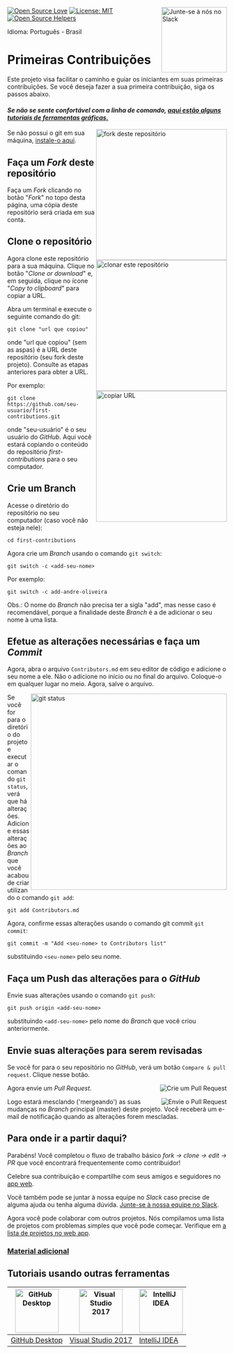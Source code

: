 [![Open Source Love](https://badges.frapsoft.com/os/v1/open-source.svg?v=103)](https://github.com/ellerbrock/open-source-badges/)
[<img align="right" width="150" src="https://firstcontributions.github.io/assets/Readme/join-slack-team.png" alt="Junte-se à nós no Slack">](https://join.slack.com/t/firstcontributors/shared_invite/zt-1hg51qkgm-Xc7HxhsiPYNN3ofX2_I8FA)
[![License: MIT](https://img.shields.io/badge/License-MIT-green.svg)](https://opensource.org/licenses/MIT)
[![Open Source Helpers](https://www.codetriage.com/roshanjossey/first-contributions/badges/users.svg)](https://www.codetriage.com/roshanjossey/first-contributions)

Idioma: Português - Brasil

# Primeiras Contribuições

Este projeto visa facilitar o caminho e guiar os iniciantes em suas primeiras contribuições. Se você deseja fazer a sua primeira contribuição, siga os passos abaixo.

#### _Se não se sente confortável com a linha de comando, [aqui estão alguns tutoriais de ferramentas gráficas.](#Tutoriais-usando-outras-ferramentas)_

<img align="right" width="300" src="https://firstcontributions.github.io/assets/Readme/fork.png" alt="fork deste repositório" />

Se não possui o git em sua máquina, [instale-o aqui](https://help.github.com/articles/set-up-git/).

## Faça um _Fork_ deste repositório

Faça um _Fork_ clicando no botão "_Fork_" no topo desta página, uma cópia deste repositório será criada em sua conta.

## Clone o repositório

<img align="right" width="300" src="https://firstcontributions.github.io/assets/Readme/clone.png" alt="clonar este repositório" />

Agora clone este repositório para a sua máquina. Clique no botão "_Clone or download_" e, em seguida, clique no ícone "_Copy to clipboard_" para copiar a URL.

Abra um terminal e execute o seguinte comando do git:

```
git clone "url que copiou"
```

onde "url que copiou" (sem as aspas) é a URL deste repositório (seu fork deste projeto). Consulte as etapas anteriores para obter a URL.

<img align="right" width="300" src="https://firstcontributions.github.io/assets/Readme/copy-to-clipboard.png" alt="copiar URL" />

Por exemplo:

```
git clone https://github.com/seu-usuario/first-contributions.git
```

onde "seu-usuário" é o seu usuário do _GitHub_. Aqui você estará copiando o conteúdo do repositório _first-contributions_ para o seu computador.

## Crie um Branch

Acesse o diretório do repositório no seu computador (caso você não esteja nele):

```
cd first-contributions
```

Agora crie um _Branch_ usando o comando `git switch`:

```
git switch -c <add-seu-nome>
```

Por exemplo:

```
git switch -c add-andre-oliveira
```

Obs.: O nome do _Branch_ não precisa ter a sigla "add", mas nesse caso é recomendável, porque a finalidade deste _Branch_ é a de adicionar o seu nome à uma lista.

## Efetue as alterações necessárias e faça um _Commit_

Agora, abra o arquivo `Contributors.md` em seu editor de código e adicione o seu nome a ele. Não o adicione no início ou no final do arquivo. Coloque-o em qualquer lugar no meio. Agora, salve o arquivo.

<img align="right" width="450" src="https://firstcontributions.github.io/assets/Readme/git-status.png" alt="git status" />

Se você for para o diretório do projeto e executar o comando `git status`, verá que há alterações. Adicione essas alterações ao _Branch_ que você acabou de criar utilizando o comando `git add`:

```
git add Contributors.md
```



Agora, confirme essas alterações usando o comando git commit `git commit`:

```
git commit -m "Add <seu-nome> to Contributors list"
```

substituindo `<seu-nome>` pelo seu nome.

## Faça um Push das alterações para o _GitHub_

Envie suas alterações usando o comando `git push`:

```
git push origin <add-seu-nome>
```

substituindo `<add-seu-nome>` pelo nome do _Branch_ que você criou anteriormente.

## Envie suas alterações para serem revisadas

Se você for para o seu repositório no _GitHub_, verá um botão `Compare & pull request`. Clique nesse botão.

<img style="float: right;" src="https://firstcontributions.github.io/assets/Readme/compare-and-pull.png" alt="Crie um Pull Request" />

Agora envie um _Pull Request_.

<img style="float: right;" src="https://firstcontributions.github.io/assets/Readme/submit-pull-request.png" alt="Envie o Pull Request" />

Logo estará mesclando ('mergeando') as suas mudanças no _Branch_ principal (master) deste projeto. Você receberá um e-mail de notificação quando as alterações forem mescladas.

## Para onde ir a partir daqui?

Parabéns! Você completou o fluxo de trabalho básico _fork -> clone -> edit -> PR_ que você encontrará frequentemente como contribuidor!

Celebre sua contribuição e compartilhe com seus amigos e seguidores no [app web](https://roshanjossey.github.io/first-contributions/#social-share).

Você também pode se juntar à nossa equipe no _Slack_ caso precise de alguma ajuda ou tenha alguma dúvida. [Junte-se à nossa equipe no Slack](https://join.slack.com/t/firstcontributors/shared_invite/zt-1hg51qkgm-Xc7HxhsiPYNN3ofX2_I8FA).

Agora você pode colaborar com outros projetos. Nós compilamos uma lista de projetos com problemas simples que você pode começar. Verifique em [a lista de projetos no web app](https://roshanjossey.github.io/first-contributions/#project-list).

### [ Material adicional ](../additional-material/translations/Portuguese/additional-material.pt_br.md)

## Tutoriais usando outras ferramentas

| <a href="../gui-tool-tutorials/translations/github-desktop-tutorial.pt_br.md"><img alt="GitHub Desktop" src="https://desktop.github.com/images/desktop-icon.svg" width="100"></a> | <a href="../gui-tool-tutorials/github-windows-vs2017-tutorial.md"><img alt="Visual Studio 2017" src="https://upload.wikimedia.org/wikipedia/commons/c/cd/Visual_Studio_2017_Logo.svg" width="100"></a> | <a href="../gui-tool-tutorials/translations/github-windows-intellij-tutorial.pt_br.md"><img alt="IntelliJ IDEA" src="https://upload.wikimedia.org/wikipedia/commons/thumb/9/9c/IntelliJ_IDEA_Icon.svg/512px-IntelliJ_IDEA_Icon.svg.png" width=100></a> |
| --------------------------------------------------------------------------------------------------------------------------------------------------------------------------------- | ------------------------------------------------------------------------------------------------------------------------------------------------------------------------------------------------------ | ------------------------------------------------------------------------------------------------------------------------------------------------------------------------------------------------------------------------------------------------------ |
| [GitHub Desktop](../gui-tool-tutorials/translations/github-desktop-tutorial.pt_br.md)                                                                                             | [Visual Studio 2017](../gui-tool-tutorials/translations/github-windows-vs2017-tutorial.pt_br.md)                                                                                                       | [IntelliJ IDEA](../gui-tool-tutorials/translations/github-windows-intellij-tutorial.pt_br.md)                                                                                                                                                          |
